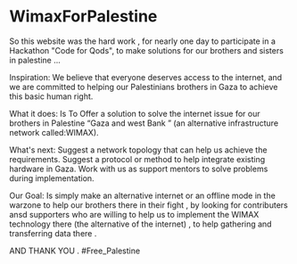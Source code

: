 # WimaxForPalestine
So this website was the hard work , for nearly one day to participate in a Hackathon "Code for Qods", to make solutions for our brothers and sisters in palestine ...

Inspiration:
We believe that everyone deserves access to the internet, and we are committed to helping our Palestinians brothers in Gaza to achieve this basic human right.

What it does:
Is To Offer a solution to solve the internet issue for our brothers in Palestine “Gaza and west Bank ” (an alternative infrastructure network called:WIMAX).

What's next:
Suggest a network topology that can help us achieve the requirements. Suggest a protocol or method to help integrate existing hardware in Gaza. Work with us as support mentors to solve problems during implementation.

Our Goal:
Is simply make an alternative internet or an offline mode in the warzone to help our brothers there in their fight , by looking for contributers ansd supporters who are willing to help us to 
implement the WIMAX technology there (the alternative of the internet) , to help gathering and transferring data there .

AND THANK YOU .
#Free_Palestine
